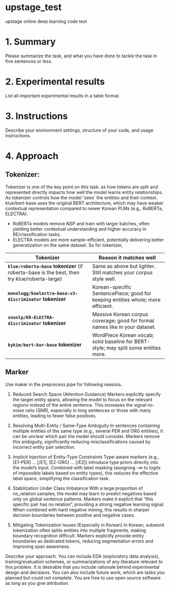 # upstage_test
upstage online deep learning code test 


# 1. Summary
Please summarize the task, and what you have done to tackle the task in five sentences or less.

# 2. Experimental results
List all important experimental results in a table format.

# 3. Instructions
Describe your environment settings, structure of your code, and usage instructions.

# 4. Approach

## Tokenizer:
 Tokenizer is one of the key point on this task. 
 as how tokens are split and represented directly impacts how well the model learns entity relationships. As tokenizer controls how the model 'sees' the entities and their context.
 klue/bert-base uses the original BERT architecture, which may have weaker contextual representation compared to newer Korean PLMs (e.g., RoBERTa, ELECTRA).
   - RoBERTa models remove NSP and train with larger batches, often yielding better contextual understanding and higher accuracy in RE/classification tasks.
   - ELECTRA models are more sample-efficient, potentially delivering better generalization on the same dataset.
So for tokenizer, 

| Tokenizer                                                | Reason it matches well                                                                                                         |
| -------------------------------------------------------- | ------------------------------------------------------------------------------------------------------------------------------ |
| **`klue/roberta-base` tokenizer**  (if roberta-base is the best, then try klue/roberta-large)                      | Same as above but lighter. Still matches your corpus style well.     |
| **`monologg/koelectra-base-v3-discriminator` tokenizer** | Korean-specific SentencePiece; good for keeping entities whole; more efficient.                                                |
| **`snunlp/KR-ELECTRA-discriminator` tokenizer**          | Massive Korean corpus coverage; good for formal names like in your dataset.                                                    |
| **`kykim/bert-kor-base` tokenizer**                      | WordPiece Korean vocab; solid baseline for BERT-style; may split some entities more.                                           |

## Marker
Use maker in the preprocess pipe for following reasons.

1. Reduced Search Space (Attention Guidance)
    Markers explicitly specify the target entity spans, allowing the model to focus on the relevant regions instead of the entire sentence.
    This increases the signal-to-noise ratio (SNR), especially in long sentences or those with many entities, leading to fewer false positives.

2. Resolving Multi-Entity / Same-Type Ambiguity
    In sentences containing multiple entities of the same type (e.g., several PER and ORG entities), it can be unclear which pair the model should consider.
    Markers remove this ambiguity, significantly reducing misclassifications caused by incorrect entity pair selection.

3. Implicit Injection of Entity-Type Constraints
    Type-aware markers (e.g., [E1-PER] ... [/E1], [E2-ORG] ... [/E2]) introduce type priors directly into the model’s input.
    Combined with label masking (assigning -∞ to logits of impossible labels based on entity types), this reduces the effective label space, simplifying the classification task.

4. Stabilization Under Class Imbalance
    With a large proportion of no_relation samples, the model may learn to predict negatives based only on global sentence patterns.
    Markers make it explicit that “this specific pair has no relation”, providing a strong negative learning signal.
    When combined with hard negative mining, this results in sharper decision boundaries between positive and negative cases.

5. Mitigating Tokenization Issues (Especially in Korean)
    In Korean, subword tokenization often splits entities into multiple fragments, making boundary recognition difficult.
    Markers explicitly provide entity boundaries as dedicated tokens, reducing segmentation errors and improving span awareness.


Describe your approach. You can include EDA (exploratory data analysis), training/evaluation schemes, or summarizations of any literature relevant to this problem. It is desirable that you include rationale behind experimental design and decisions. You can also include future work, which are tasks you planned but could not complete. You are free to use open source software as long as you give attribution.

